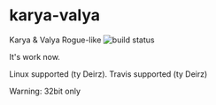 karya-valya
===========

Karya &amp; Valya Rogue-like
![build status](https://travis-ci.org/kremius/karya-valya.svg?branch=master)

It's work now.

Linux supported (ty Deirz).
Travis supported (ty Deirz)

Warning: 32bit only
